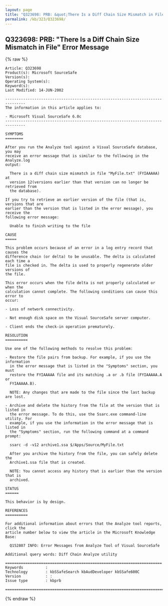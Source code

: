 ```yaml
---
layout: page
title: "Q323698: PRB: &quot;There Is a Diff Chain Size Mismatch in File&quot; Error Message"
permalink: /kb/323/Q323698/
---
```


## Q323698: PRB: &quot;There Is a Diff Chain Size Mismatch in File&quot; Error Message

{% raw %}

	Article: Q323698
	Product(s): Microsoft SourceSafe
	Version(s): 
	Operating System(s): 
	Keyword(s): 
	Last Modified: 14-JUN-2002
	
	-------------------------------------------------------------------------------
	The information in this article applies to:
	
	- Microsoft Visual SourceSafe 6.0c 
	-------------------------------------------------------------------------------
	
	SYMPTOMS
	========
	
	After you run the Analyze tool against a Visual SourceSafe database, you may
	receive an error message that is similar to the following in the Analyze.log
	output:
	
	  There is a diff chain size mismatch in file "MyFile.txt" (FYIAAAAA) at
	  version 12(versions earlier than that version can no longer be retrieved from
	  the database).
	
	If you try to retrieve an earlier version of the file (that is, versions that are
	earlier than the version that is listed in the error message), you receive the
	following error message:
	
	  Unable to finish writing to the file
	
	CAUSE
	=====
	
	This problem occurs because of an error in a log entry record that causes the
	difference chain (or delta) to be unusable. The delta is calculated each time a
	file is checked in. The delta is used to properly regenerate older versions of
	the file.
	
	This error occurs when the file delta is not properly calculated or when the
	calculation cannot complete. The following conditions can cause this error to
	occur:
	
	- Loss of network connectivity.
	
	- Not enough disk space on the Visual SourceSafe server computer.
	
	- Client ends the check-in operation prematurely.
	
	RESOLUTION
	==========
	
	Use one of the following methods to resolve this problem:
	
	- Restore the file pairs from backup. For example, if you use the information
	  in the error message that is listed in the "Symptoms" section, you must
	  restore the FYIAAAAA file and its matching .a or .b file (FYIAAAAA.A or
	  FYIAAAAA.B).
	
	  NOTE: Any changes that are made to the file since the last backup are lost.
	
	- Archive and delete the history from the file at the version that is listed in
	  the error message. To do this, use the Ssarc.exe command-line utility. For
	  example, if you use the information in the error message that is listed in
	  the "Symptoms" section, run the following command at a command prompt:
	
	  ssarc -d -v12 archive1.ssa $/Apps/Source/MyFile.txt
	
	  After you archive the history from the file, you can safely delete the
	  Archive1.ssa file that is created.
	
	  NOTE: You cannot access any history that is earlier than the version that is
	  archived.
	
	STATUS
	======
	
	This behavior is by design.
	
	REFERENCES
	==========
	
	For additional information about errors that the Analyze tool reports, click the
	article number below to view the article in the Microsoft Knowledge Base:
	
	  Q152807 INFO: Error Messages from Analyze Tool of Visual SourceSafe
	
	Additional query words: Diff Chain Analyze utility
	
	======================================================================
	Keywords          :  
	Technology        : kbSSafeSearch kbAudDeveloper kbSSafe600C
	Version           : :
	Issue type        : kbprb
	
	=============================================================================
	

{% endraw %}
